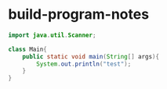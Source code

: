 # build-program-notes

```java
import java.util.Scanner;

class Main{
    public static void main(String[] args){
        System.out.println("test");
    }
}
```
